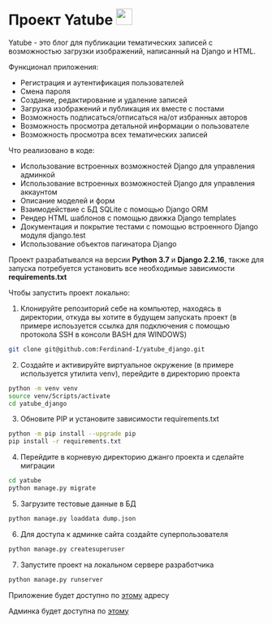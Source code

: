 # Проект Yatube <img src="https://www.pinclipart.com/picdir/big/530-5305941_youtube-logo-computer-icons-black-transparent-youtube-icon.png" width=32>

Yatube - это блог для публикации тематических записей с возможностью загрузки изображений, написанный на Django и HTML.

Функционал приложения:
* Регистрация и аутентификация пользователей
* Смена пароля
* Создание, редактирование и удаление записей
* Загрузка изображений и публикация их вместе с постами
* Возможность подписаться/отписаться на/от избранных авторов
* Возможность просмотра детальной информации о пользователе
* Возможность просмотра всех тематических записей

Что реализовано в коде:
* Использование встроенных возможностей Django для управления админкой
* Использование встроенных возможностей Django для управления аккаунтом
* Описание моделей и форм
* Взаимодействие с БД SQLite с помощью Django ORM
* Рендер HTML шаблонов с помощью движка Django templates
* Документация и покрытие тестами с помощью встроенного Django модуля django.test
* Использование объектов пагинатора Django

Проект разрабатывался на версии <b>Python 3.7</b> и <b>Django 2.2.16</b>, также для запуска потребуется установить все необходимые зависимости <b>requirements.txt</b>

Чтобы запустить проект локально:

1. Клонируйте репозиторий себе на компьютер, находясь в директории, откуда вы хотите в будущем запускать проект (в примере испоьзуется ссылка для подключения с помощью протокола SSH в консоли BASH для WINDOWS)

```BASH
git clone git@github.com:Ferdinand-I/yatube_django.git
```

2. Создайте и активируйте виртуальное окружение (в примере используется утилита venv), перейдите в директорию проекта

```BASH
python -m venv venv
source venv/Scripts/activate
cd yatube_django
```

3. Обновите PIP и установите зависимости requirements.txt

```BASH
python -m pip install --upgrade pip
pip install -r requirements.txt
```

4. Перейдите в корневую директорию джанго проекта и сделайте миграции

```BASH
cd yatube
python manage.py migrate
```

5. Загрузите тестовые данные в БД

```BASH
python manage.py loaddata dump.json
```

6. Для доступа к админке сайта создайте суперпользователя

```BASH
python manage.py createsuperuser
```

7. Запустите проект на локальном сервере разработчика

```BASH
python manage.py runserver
```

Приложение будет доступно по <a href="http://127.0.0.1">этому</a> адресу

Админка будет доступна по <a href="http://127.0.0.1/admin/">этому</a>
